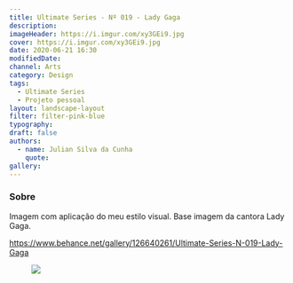 ```yaml
---
title: Ultimate Series - Nº 019 - Lady Gaga
description:
imageHeader: https://i.imgur.com/xy3GEi9.jpg
cover: https://i.imgur.com/xy3GEi9.jpg
date: 2020-06-21 16:30
modifiedDate:
channel: Arts
category: Design
tags:
  - Ultimate Series
  - Projeto pessoal
layout: landscape-layout
filter: filter-pink-blue
typography:
draft: false
authors:
  - name: Julian Silva da Cunha
    quote:
gallery:
---
```


### Sobre

Imagem com aplicação do meu estilo visual. Base imagem da cantora Lady Gaga.

https://www.behance.net/gallery/126640261/Ultimate-Series-N-019-Lady-Gaga

<figure>
<img src="https://i.imgur.com/xy3GEi9.jpg" className="max-w-none mx-auto block"/>
</figure>
